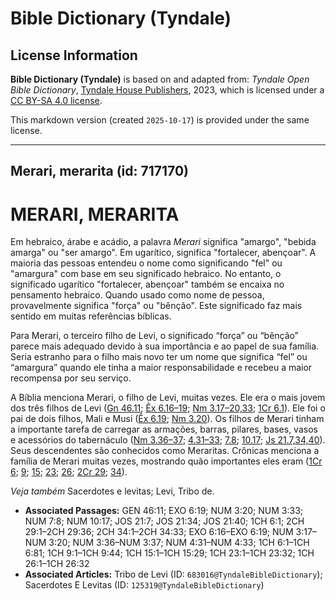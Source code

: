 # Bible Dictionary (Tyndale)

## License Information

**Bible Dictionary (Tyndale)** is based on and adapted from: _Tyndale Open Bible Dictionary_, [Tyndale House Publishers](https://tyndaleopenresources.com/), 2023, which is licensed under a [CC BY-SA 4.0 license](https://creativecommons.org/licenses/by-sa/4.0/legalcode.en).

This markdown version (created `2025-10-17`) is provided under the same license.



--------------------------------

## Merari, merarita (id: 717170)

MERARI, MERARITA
================

Em hebraico, árabe e acádio, a palavra *Merari* significa "amargo", "bebida amarga" ou "ser amargo". Em ugarítico, significa "fortalecer, abençoar". A maioria das pessoas entendeu o nome como significando "fel" ou "amargura" com base em seu significado hebraico. No entanto, o significado ugarítico "fortalecer, abençoar" também se encaixa no pensamento hebraico. Quando usado como nome de pessoa, provavelmente significa "força" ou "bênção". Este significado faz mais sentido em muitas referências bíblicas.

Para Merari, o terceiro filho de Levi, o significado “força” ou “bênção” parece mais adequado devido à sua importância e ao papel de sua família. Seria estranho para o filho mais novo ter um nome que significa “fel” ou “amargura” quando ele tinha a maior responsabilidade e recebeu a maior recompensa por seu serviço.

A Bíblia menciona Merari, o filho de Levi, muitas vezes. Ele era o mais jovem dos três filhos de Levi ([Gn 46\.11](https://ref.ly/Gen46:11); [Êx 6\.16–19](https://ref.ly/Exod6:16-Exod6:19); [Nm 3\.17–20,33](https://ref.ly/Num3:17-Num3:20,Num3:33); [1Cr 6\.1](https://ref.ly/1Chr6:1)). Ele foi o pai de dois filhos, Mali e Musi ([Êx 6\.19](https://ref.ly/Exod6:19); [Nm 3\.20](https://ref.ly/Num3:20)). Os filhos de Merari tinham a importante tarefa de carregar as armações, barras, pilares, bases, vasos e acessórios do tabernáculo ([Nm 3\.36–37](https://ref.ly/Num3:36-Num3:37); [4\.31–33](https://ref.ly/Num4:31-Num4:33); [7\.8](https://ref.ly/Num7:8); [10\.17](https://ref.ly/Num10:17); [Js 21\.7,34,40](https://ref.ly/Josh21:7,Josh21:34,Josh21:40)). Seus descendentes são conhecidos como Meraritas. Crônicas menciona a família de Merari muitas vezes, mostrando quão importantes eles eram ([1Cr 6](https://ref.ly/1Chr6:1-1Chr6:81); [9](https://ref.ly/1Chr9:1-1Chr9:44); [15](https://ref.ly/1Chr15:1-1Chr15:29); [23](https://ref.ly/1Chr23:1-1Chr23:32); [26](https://ref.ly/1Chr26:1-1Chr26:32); [2Cr 29](https://ref.ly/2Chr29:1-2Chr29:36); [34](https://ref.ly/2Chr34:1-2Chr34:33)).

*Veja também* Sacerdotes e levitas; Levi, Tribo de.

* **Associated Passages:** GEN 46:11; EXO 6:19; NUM 3:20; NUM 3:33; NUM 7:8; NUM 10:17; JOS 21:7; JOS 21:34; JOS 21:40; 1CH 6:1; 2CH 29:1–2CH 29:36; 2CH 34:1–2CH 34:33; EXO 6:16–EXO 6:19; NUM 3:17–NUM 3:20; NUM 3:36–NUM 3:37; NUM 4:31–NUM 4:33; 1CH 6:1–1CH 6:81; 1CH 9:1–1CH 9:44; 1CH 15:1–1CH 15:29; 1CH 23:1–1CH 23:32; 1CH 26:1–1CH 26:32
* **Associated Articles:** Tribo de Levi (ID: `683016@TyndaleBibleDictionary`); Sacerdotes E Levitas (ID: `125319@TyndaleBibleDictionary`)

